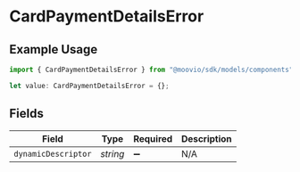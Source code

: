 # CardPaymentDetailsError

## Example Usage

```typescript
import { CardPaymentDetailsError } from "@moovio/sdk/models/components";

let value: CardPaymentDetailsError = {};
```

## Fields

| Field               | Type                | Required            | Description         |
| ------------------- | ------------------- | ------------------- | ------------------- |
| `dynamicDescriptor` | *string*            | :heavy_minus_sign:  | N/A                 |